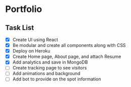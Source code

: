 # Portfolio
  
## Task List
- [x] Create UI using React
- [x] Be modular and create all components along with CSS
- [x] Deploy on Heroku
- [x] Create Home page, About page, and attach Resume
- [x] Add analytics and save in MongoDB
- [ ] Create tracking page to see visitors
- [ ] Add animations and background
- [ ] Add bot to provide on the spot information